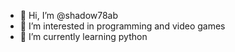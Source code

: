 - 👋 Hi, I’m @shadow78ab
- 👀 I’m interested in programming and video games
- 🌱 I’m currently learning python

<!---
shadow78ab/shadow78ab is a ✨ special ✨ repository because its `README.md` (this file) appears on your GitHub profile.
You can click the Preview link to take a look at your changes.
--->
